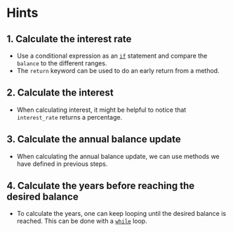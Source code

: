 # Hints

## 1. Calculate the interest rate

- Use a conditional expression as an [`if`][if] statement and compare the `balance` to the different ranges.
- The `return` keyword can be used to do an early return from a method.

## 2. Calculate the interest

- When calculating interest, it might be helpful to notice that `interest_rate` returns a percentage.

## 3. Calculate the annual balance update

- When calculating the annual balance update, we can use methods we have defined in previous steps.

## 4. Calculate the years before reaching the desired balance

- To calculate the years, one can keep looping until the desired balance is reached. This can be done with a [`while`][while] loop.

[if]: https://crystal-lang.org/reference/latest/syntax_and_semantics/if.html
[while]: https://crystal-lang.org/reference/latest/syntax_and_semantics/while.html